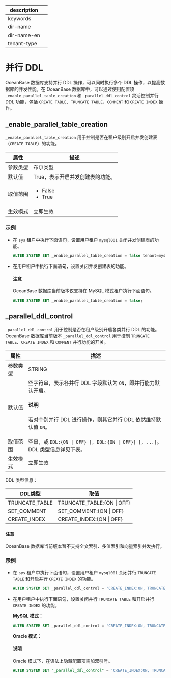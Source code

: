 |description||
|---|---|
|keywords||
|dir-name||
|dir-name-en||
|tenant-type||

# 并行 DDL

OceanBase 数据库支持并行 DDL 操作，可以同时执行多个 DDL 操作，以提高数据库的并发性能。在 OceanBase 数据库中，可以通过使用配置项 `_enable_parallel_table_creation` 和 `_parallel_ddl_control` 灵活控制并行 DDL 功能，包括 `CREATE TABLE`、`TRUNCATE TABLE`、`COMMENT` 和 `CREATE INDEX` 操作。

## _enable_parallel_table_creation

`_enable_parallel_table_creation` 用于控制是否在租户级别开启并发创建表（`CREATE TABLE`）的功能。

|  **属性** |    **描述**    |
|-----------|----------------|
| 参数类型  | 布尔类型         |
| 默认值    | True，表示开启并发创建表的功能。            |
| 取值范围  | <ul><li> False   </li><li> True  </li></ul>|
| 生效模式  | 立即生效        |

### 示例

* 在 `sys` 租户中执行下面语句，设置用户租户 `mysql001` 关闭并发创建表的功能。

    ```sql
    ALTER SYSTEM SET _enable_parallel_table_creation = false tenant=mysql001;
    ```

* 在用户租户中执行下面语句，设置关闭并发创建表的功能。

    <main id="notice" type='notice'>
      <h4>注意</h4>
      <p>OceanBase 数据库当前版本仅支持在 MySQL 模式租户执行下面语句。</p>
    </main>

    ```sql
    ALTER SYSTEM SET _enable_parallel_table_creation = false;
    ```

## _parallel_ddl_control

`_parallel_ddl_control` 用于控制是否在租户级别开启各类并行 DDL 的功能。OceanBase 数据库当前版本 `_parallel_ddl_control` 用于控制 `TRUNCATE TABLE`、`CREATE INDEX` 和 `COMMENT` 并行功能的开关。

|  **属性** |    **描述**    |
|-----------|----------------|
| 参数类型  | STRING         |
| 默认值    | 空字符串，表示各并行 DDL 字段默认为 `ON`，即并行能力默认开启。 <main id="notice" type='explain'><h4>说明</h4><p>若对个别并行 DDL 进行操作，则其它并行 DDL 依然维持默认值 <code>ON</code>。</p></main> |
| 取值范围  | 空串，或 <code>DDL:{ON \| OFF} [, DDL:{ON \| OFF}] [, ...]</code>。 DDL 类型信息详见下表。 |
| 生效模式  | 立即生效        |

DDL 类型信息：

| **DDL类型** | **取值** |
|-------------|----------|
| TRUNCATE_TABLE | TRUNCATE_TABLE:{ON \| OFF} |
| SET_COMMENT    | SET_COMMENT:{ON \| OFF} |
| CREATE_INDEX   | CREATE_INDEX:{ON \| OFF} |

<main id="notice" type='notice'>
  <h4>注意</h4>
  <p>OceanBase 数据库当前版本暂不支持全文索引、多值索引和向量索引并发执行。</p>
</main>

### 示例

* 在 `sys` 租户中执行下面语句，设置用户租户 `mysql001` 关闭并行 `TRUNCATE TABLE` 和开启并行 `CREATE INDEX` 的功能。

    ```sql
    ALTER SYSTEM SET _parallel_ddl_control = 'CREATE_INDEX:ON, TRUNCATE_TABLE:OFF' tenant = 'mysql001';
    ```

* 在用户租户中执行下面语句，设置关闭并行 `TRUNCATE TABLE` 和开启并行 `CREATE INDEX` 的功能。

    **MySQL 模式：**

    ```sql
    ALTER SYSTEM SET _parallel_ddl_control = 'CREATE_INDEX:ON, TRUNCATE_TABLE:OFF';
    ```

    **Oracle 模式：**

    <main id="notice" type='explain'>
      <h4>说明</h4>
      <p>Oracle 模式下，在语法上隐藏配置项需加双引号。</p>
    </main>

    ```sql
    ALTER SYSTEM SET "_parallel_ddl_control" = 'CREATE_INDEX:ON, TRUNCATE_TABLE:OFF';
    ```
